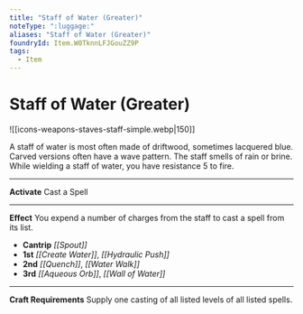 ```yaml
---
title: "Staff of Water (Greater)"
noteType: ":luggage:"
aliases: "Staff of Water (Greater)"
foundryId: Item.W0TknnLFJGouZZ9P
tags:
  - Item
---
```


# Staff of Water (Greater)
![[icons-weapons-staves-staff-simple.webp|150]]

A staff of water is most often made of driftwood, sometimes lacquered blue. Carved versions often have a wave pattern. The staff smells of rain or brine. While wielding a staff of water, you have resistance 5 to fire.

* * *

**Activate** Cast a Spell

* * *

**Effect** You expend a number of charges from the staff to cast a spell from its list.

*   **Cantrip** _[[Spout]]_
*   **1st** _[[Create Water]]_, _[[Hydraulic Push]]_
*   **2nd** _[[Quench]]_, _[[Water Walk]]_
*   **3rd** _[[Aqueous Orb]]_, _[[Wall of Water]]_

* * *

**Craft Requirements** Supply one casting of all listed levels of all listed spells.
